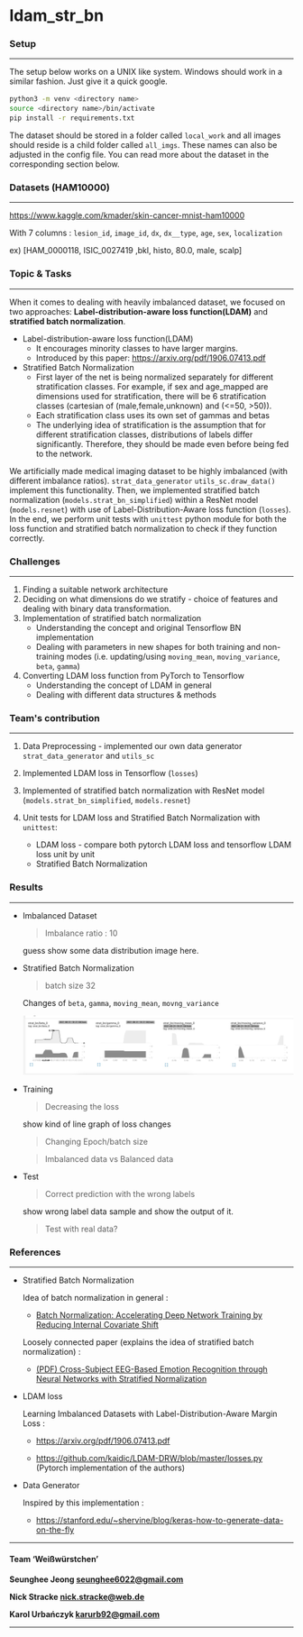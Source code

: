 # ldam_str_bn

### Setup

---

The setup below works on a UNIX like system. Windows should work in a similar fashion. Just give it a quick google.
```bash
python3 -m venv <directory name>
source <directory name>/bin/activate
pip install -r requirements.txt
```
The dataset should be stored in a folder called `local_work` and all images should reside is a child folder called `all_imgs`. These names can also be adjusted in the config file. You can read more about the dataset in the corresponding section below.



### Datasets (HAM10000)

---

https://www.kaggle.com/kmader/skin-cancer-mnist-ham10000

With 7 columns :  `lesion_id`, `image_id`, `dx`, `dx__type`, `age`, `sex`, `localization `

ex) [HAM_0000118, ISIC_0027419 ,bkl, histo, 80.0, male, scalp]



### Topic & Tasks

---

When it comes to dealing with heavily imbalanced dataset, we focused on two approaches: __Label-distribution-aware loss function(LDAM)__ and __stratified batch normalization__.

 * Label-distribution-aware loss function(LDAM)
    * It encourages minority classes to have larger margins.
    * Introduced by this paper: https://arxiv.org/pdf/1906.07413.pdf
 * Stratified Batch Normalization
    * First layer of the net is being normalized separately for different stratification classes. For example, if sex and age_mapped are dimensions used for stratification, there will be 6 stratification classes (cartesian of (male,female,unknown) and (<=50, >50)).
    * Each stratification class uses its own set of gammas and betas
    * The underlying idea of stratification is the assumption that for different stratification classes, distributions of labels differ significantly. Therefore, they should be made even before being fed to the network.

We artificially made medical imaging dataset to be highly imbalanced (with different imbalance ratios). `strat_data_generator` `utils_sc.draw_data()` implement this functionality. Then, we implemented stratified batch normalization (`models.strat_bn_simplified`) within a ResNet model (`models.resnet`) with use of Label-Distribution-Aware loss function (`losses`). In the end, we perform unit tests with `unittest` python module for both the loss function and stratified batch normalization to check if they function correctly.



### Challenges

---

1. Finding a suitable network architecture
2. Deciding on what dimensions do we stratify - choice of features and dealing with binary data transformation.
3. Implementation of stratified batch normalization
   * Understanding the concept and original Tensorflow BN implementation
   * Dealing with parameters in new shapes for both training and non-training modes (i.e. updating/using `moving_mean`, `moving_variance`,  `beta`, `gamma`) 
4. Converting LDAM loss function from PyTorch to Tensorflow
   * Understanding the concept of LDAM in general
   * Dealing with different data structures & methods 



### Team's contribution

---

1. Data Preprocessing - implemented our own data generator `strat_data_generator` and `utils_sc`

2. Implemented LDAM loss in Tensorflow (`losses`)

3. Implemented of stratified batch normalization with ResNet model (`models.strat_bn_simplified`, `models.resnet`)

4. Unit tests for LDAM loss and Stratified Batch Normalization with `unittest`:
   * LDAM loss - compare both pytorch LDAM loss and tensorflow LDAM loss unit by unit
   * Stratified Batch Normalization



### Results

---

* Imbalanced Dataset

  > Imbalance ratio : 10

  guess show some data distribution image here.

* Stratified Batch Normalization

  > batch size 32

  Changes of `beta`, `gamma`, `moving_mean`, `movng_variance`

  <img src=".\readme_images\training_batch32.jpg">

* Training

  >  Decreasing the loss

  show kind of line graph of loss changes

  > Changing Epoch/batch size

  > Imbalanced data vs Balanced data

* Test

  > Correct prediction with the wrong labels

  show wrong label data sample and show the output of it.

  >  Test with real data?



### References

---

* Stratified Batch Normalization

  Idea of batch normalization in general :

  * [Batch Normalization: Accelerating Deep Network Training by Reducing Internal Covariate Shift](https://arxiv.org/pdf/1502.03167.pdf)

  Loosely connected paper (explains the idea of stratified batch normalization) :

  * [(PDF) Cross-Subject EEG-Based Emotion Recognition through Neural Networks with Stratified Normalization](https://www.researchgate.net/publication/344377115_Cross-Subject_EEG-Based_Emotion_Recognition_through_Neural_Networks_with_Stratified_Normalization)

* LDAM loss

  Learning Imbalanced Datasets with Label-Distribution-Aware Margin Loss :

  * https://arxiv.org/pdf/1906.07413.pdf

  * https://github.com/kaidic/LDAM-DRW/blob/master/losses.py (Pytorch implementation of the authors) 

* Data Generator

  Inspired by this implementation :

  * https://stanford.edu/~shervine/blog/keras-how-to-generate-data-on-the-fly

---

#### Team ‘Weißwürstchen’

__Seunghee Jeong [seunghee6022@gmail.com](mailto:seunghee6022@gmail.com)__

__Nick Stracke [nick.stracke@web.de](mailto:nick.stracke@web.de)__

__Karol Urbańczyk [karurb92@gmail.com](mailto:karurb92@gmail.com)__

---

